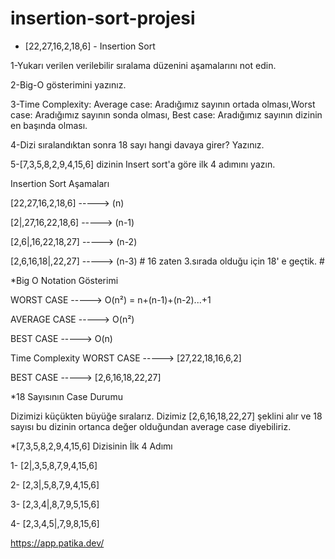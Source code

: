 # insertion-sort-projesi

* [22,27,16,2,18,6] - Insertion Sort

1-Yukarı verilen verilebilir sıralama düzenini aşamalarını not edin.

2-Big-O gösterimini yazınız.

3-Time Complexity: Average case: Aradığımız sayının ortada olması,Worst case: Aradığımız sayının sonda olması, Best case: Aradığımız sayının dizinin en başında olması.

4-Dizi sıralandıktan sonra 18 sayı hangi davaya girer? Yazınız.

5-[7,3,5,8,2,9,4,15,6] dizinin Insert sort'a göre ilk 4 adımını yazın.

Insertion Sort Aşamaları

[22,27,16,2,18,6] -----> (n)

[2|,27,16,22,18,6] -----> (n-1)

[2,6|,16,22,18,27] -----> (n-2)

[2,6,16,18|,22,27] -----> (n-3) # 16 zaten 3.sırada olduğu için 18' e geçtik. #

*Big O Notation Gösterimi

WORST CASE -----> O(n²) = n+(n-1)+(n-2)...+1

AVERAGE CASE -----> O(n²)

BEST CASE -----> O(n)

Time Complexity
WORST CASE -----> [27,22,18,16,6,2]

BEST CASE -----> [2,6,16,18,22,27]

*18 Sayısının Case Durumu

Dizimizi küçükten büyüğe sıralarız. Dizimiz [2,6,16,18,22,27] şeklini alır ve 18 sayısı bu dizinin ortanca değer olduğundan average case diyebiliriz.

*[7,3,5,8,2,9,4,15,6] Dizisinin İlk 4 Adımı

1- [2|,3,5,8,7,9,4,15,6]

2- [2,3|,5,8,7,9,4,15,6]

3- [2,3,4|,8,7,9,5,15,6]

4- [2,3,4,5|,7,9,8,15,6]


https://app.patika.dev/
